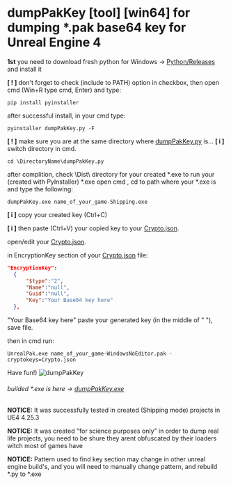 # dumpPakKey [tool] [win64] for dumping *.pak base64 key for Unreal Engine 4

**1st** you need to download fresh python for Windows -> [Python/Releases](https://www.python.org/downloads/release) and install it

**[ ! ]** don't forget to check (include to PATH) option in checkbox, then open cmd (Win+R type cmd, Enter) and type:
```
pip install pyinstaller
```
after successful install, in your cmd type:
```
pyinstaller dumpPakKey.py -F 
```
**[ ! ]** make sure you are at the same directory where [dumpPakKey.py](https://raw.githubusercontent.com/somethingcoolmustbehere/dumpPakKey/master/dumpPakKey.py) is... 
**[ i ]** switch directory  in cmd.
```
cd \DirectoryName\dumpPakKey.py
```
after complition, check \Dist\ directory for your created *.exe
to run your (created with PyInstaller) *.exe open cmd , cd to path where your *.exe is and type the following: 
```
dumpPakKey.exe name_of_your_game-Shipping.exe
```
**[ i ]** copy your created key (Ctrl+C)

**[ i ]** then paste (Ctrl+V) your copied key to your [Crypto.json](https://raw.githubusercontent.com/somethingcoolmustbehere/UnrealPakTool/master/Crypto.json).

open/edit your [Crypto.json](https://raw.githubusercontent.com/somethingcoolmustbehere/UnrealPakTool/master/Crypto.json).

in EncryptionKey section of your [Crypto.json](https://raw.githubusercontent.com/somethingcoolmustbehere/UnrealPakTool/master/Crypto.json) file:
```json
"EncryptionKey":
  {
      "$type":"2",
      "Name":"null",
      "Guid":"null",
      "Key":"Your Base64 key here"
  },
```
"Your Base64 key here" paste your generated key (in the middle of " "), save file.

then in cmd run:
```
UnrealPak.exe name_of_your_game-WindowsNoEditor.pak -cryptokeys=Crypto.json
```
Have fun!)
![dumpPakKey](https://i.imgur.com/EzIsUQk.png)
###### builded *.exe is here -> [dumpPakKey.exe](https://github.com/somethingcoolmustbehere/dumpPakKey/releases)

**NOTICE:** It was successfully tested in created (Shipping mode) projects in UE4 4.25.3

**NOTICE:** It was created "for science purposes only" in order to dump real life projects, you need to be shure they arent obfuscated by their loaders witch most of games have

**NOTICE:** Pattern used to find key section may change in other unreal engine build's, and you will need to manually change pattern, and rebuild *.py to *.exe
